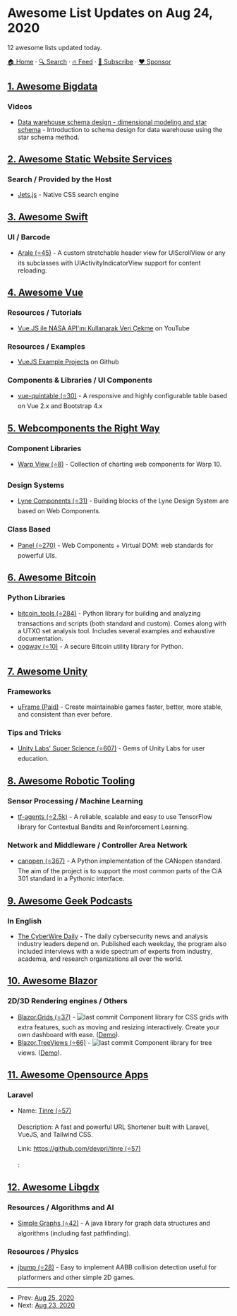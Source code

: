 # Awesome List Updates on Aug 24, 2020

12 awesome lists updated today.

[🏠 Home](/README.md) · [🔍 Search](https://www.trackawesomelist.com/search/) · [🔥 Feed](https://www.trackawesomelist.com/rss.xml) · [📮 Subscribe](https://trackawesomelist.us17.list-manage.com/subscribe?u=d2f0117aa829c83a63ec63c2f&id=36a103854c) · [❤️  Sponsor](https://github.com/sponsors/theowenyoung)



## [1. Awesome Bigdata](/content/newTendermint/awesome-bigdata/README.md)

### Videos

*   [Data warehouse schema design - dimensional modeling and star schema](https://snir.dev/talks/data-warehouse-schema-design) - Introduction to schema design for data warehouse using the star schema method.

## [2. Awesome Static Website Services](/content/agarrharr/awesome-static-website-services/README.md)

### Search / Provided by the Host

*   [Jets.js](https://jets.js.org/) - Native CSS search engine

## [3. Awesome Swift](/content/matteocrippa/awesome-swift/README.md)

### UI / Barcode

*   [Arale (⭐45)](https://github.com/supercomputra/Arale) - A custom stretchable header view for UIScrollView or any its subclasses with UIActivityIndicatorView support for content reloading.

## [4. Awesome Vue](/content/vuejs/awesome-vue/README.md)

### Resources / Tutorials

*   [Vue.JS ile NASA API'ını Kullanarak Veri Çekme](https://www.youtube.com/watch?v=uC5b2VDATDU) on YouTube

### Resources / Examples

*   [VueJS Example Projects](https://github.com/vue-project) on Github

### Components & Libraries / UI Components

*   [vue-quintable (⭐30)](https://github.com/Quintetio/vue-quintable) - A responsive and highly configurable table based on Vue 2.x and Bootstrap 4.x

## [5. Webcomponents the Right Way](/content/mateusortiz/webcomponents-the-right-way/README.md)

### Component Libraries

*   [Warp View (⭐8)](https://github.com/senx/warpview) - Collection of charting web components for Warp 10.

### Design Systems

*   [Lyne Components (⭐31)](https://github.com/lyne-design-system/lyne-components) - Building blocks of the Lyne Design System are based on Web Components.

### Class Based

*   [Panel (⭐270)](https://github.com/mixpanel/panel) - Web Components + Virtual DOM: web standards for powerful UIs.

## [6. Awesome Bitcoin](/content/igorbarinov/awesome-bitcoin/README.md)

### Python Libraries

*   [bitcoin\_tools (⭐284)](https://github.com/sr-gi/bitcoin_tools) - Python library for building and analyzing transactions and scripts (both standard and custom). Comes along with a UTXO set analysis tool. Includes several examples and exhaustive documentation.
*   [oogway (⭐10)](https://github.com/merwane/oogway) - A secure Bitcoin utility library for Python.

## [7. Awesome Unity](/content/RyanNielson/awesome-unity/README.md)

### Frameworks

*   [uFrame (Paid)](https://assetstore.unity.com/packages/tools/visual-scripting/uframe-game-framework-14381) - Create maintainable games faster, better, more stable, and consistent than ever before.

### Tips and Tricks

*   [Unity Labs' Super Science (⭐607)](https://github.com/Unity-Technologies/SuperScience) - Gems of Unity Labs for user education.

## [8. Awesome Robotic Tooling](/content/protontypes/awesome-robotic-tooling/README.md)

### Sensor Processing / Machine Learning

*   [tf-agents (⭐2.5k)](https://github.com/tensorflow/agents) - A reliable, scalable and easy to use TensorFlow library for Contextual Bandits and Reinforcement Learning.

### Network and Middleware / Controller Area Network

*   [canopen (⭐367)](https://github.com/christiansandberg/canopen) - A Python implementation of the CANopen standard. The aim of the project is to support the most common parts of the CiA 301 standard in a Pythonic interface.

## [9. Awesome Geek Podcasts](/content/ayr-ton/awesome-geek-podcasts/README.md)

### In English

*   [The CyberWire Daily](https://thecyberwire.com/podcasts/daily-podcast) - The daily cybersecurity news and analysis industry leaders depend on. Published each weekday, the program also included interviews with a wide spectrum of experts from industry, academia, and research organizations all over the world.

## [10. Awesome Blazor](/content/AdrienTorris/awesome-blazor/README.md)

### 2D/3D Rendering engines / Others

*   [Blazor.Grids (⭐37)](https://github.com/excubo-ag/Blazor.Grids) - ![last commit](https://img.shields.io/github/last-commit/excubo-ag/Blazor.Grids?style=flat-square\&cacheSeconds=86400) Component library for CSS grids with extra features, such as moving and resizing interactively. Create your own dashboard with ease. ([Demo](https://excubo-ag.github.io/Blazor.Grids/)).
*   [Blazor.TreeViews (⭐66)](https://github.com/excubo-ag/Blazor.TreeViews) - ![last commit](https://img.shields.io/github/last-commit/excubo-ag/Blazor.TreeViews?style=flat-square\&cacheSeconds=86400) Component library for tree views. ([Demo](https://excubo-ag.github.io/Blazor.TreeViews/)).

## [11. Awesome Opensource Apps](/content/unicodeveloper/awesome-opensource-apps/README.md)

### Laravel

- Name: [Tinre (⭐57)](https://github.com/devpri/tinre)

  Description: A fast and powerful URL Shortener built with Laravel, VueJS, and Tailwind CSS.

  Link: [https://github.com/devpri/tinre (⭐57)](https://github.com/devpri/tinre)

  : 



## [12. Awesome Libgdx](/content/rafaskb/awesome-libgdx/README.md)

### Resources / Algorithms and AI

*   [Simple Graphs (⭐42)](https://github.com/earlygrey/simple-graphs) - A java library for graph data structures and algorithms (including fast pathfinding).

### Resources / Physics

*   [jbump (⭐28)](https://github.com/tommyettinger/jbump) - Easy to implement AABB collision detection useful for platformers and other simple 2D games.

---

- Prev: [Aug 25, 2020](/content/2020/08/25/README.md)
- Next: [Aug 23, 2020](/content/2020/08/23/README.md)